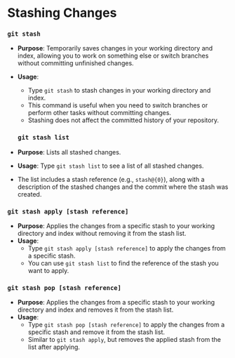 # Stashing Changes

### `git stash`

-   **Purpose**: Temporarily saves changes in your working directory and index, allowing you to work on something else or switch branches without committing unfinished changes.
-   **Usage**:
    -   Type `git stash` to stash changes in your working directory and index.
    -   This command is useful when you need to switch branches or perform other tasks without committing changes.
    -   Stashing does not affect the committed history of your repository.

    ### `git stash list`

-   **Purpose**: Lists all stashed changes.
-   **Usage**: Type `git stash list` to see a list of all stashed changes.
-   The list includes a stash reference (e.g., `stash@{0}`), along with a description of the stashed changes and the commit where the stash was created.

### `git stash apply [stash reference]`

-   **Purpose**: Applies the changes from a specific stash to your working directory and index without removing it from the stash list.
-   **Usage**:
    -   Type `git stash apply [stash reference]` to apply the changes from a specific stash.
    -   You can use `git stash list` to find the reference of the stash you want to apply.

### `git stash pop [stash reference]`

-   **Purpose**: Applies the changes from a specific stash to your working directory and index and removes it from the stash list.
-   **Usage**:
    -   Type `git stash pop [stash reference]` to apply the changes from a specific stash and remove it from the stash list.
    -   Similar to `git stash apply`, but removes the applied stash from the list after applying.